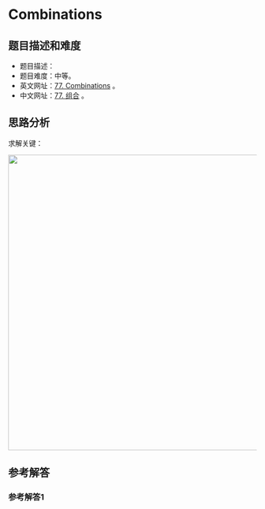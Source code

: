 # Combinations

## 题目描述和难度
+ 题目描述：
+ 题目难度：中等。
+ 英文网址：[77. Combinations](https://leetcode.com/problems/combinations/description/)  。
+ 中文网址：[77. 组合](https://leetcode-cn.com/problems/combinations/description/)  。
## 思路分析
求解关键：

<img src="https://liweiwei1419.github.io/images/leetcode-solution/" width="600">

## 参考解答
### 参考解答1

```java

```